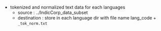 - tokenized and normalized text data for each languages
    - source : ../IndicCorp_data_subset
    - destination : store in each language dir with file name lang_code + `_tok_norm.txt`
